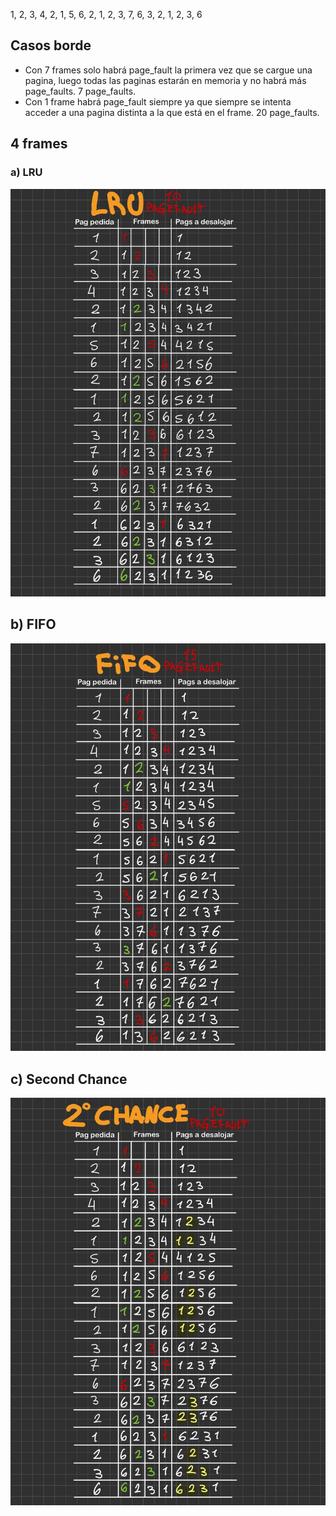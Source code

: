 1, 2, 3, 4, 2, 1, 5, 6, 2, 1, 2, 3, 7, 6, 3, 2, 1, 2, 3, 6

## Casos borde
- Con 7 frames solo habrá page_fault la primera vez que se cargue una pagina, luego todas las paginas estarán en memoria y no habrá más page_faults. 7 page_faults.
- Con 1 frame habrá page_fault siempre ya que siempre se intenta acceder a una pagina distinta a la que está en el frame. 20 page_faults.

## 4 frames

### a) LRU
![alt text](img/image1.png)

## b) FIFO
![alt text](img/image2.png)

## c) Second Chance
![alt text](img/image3.png)